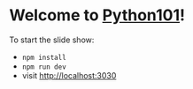 # Welcome to [Python101](https://github.com/slidevjs/slidev)!

To start the slide show:

- `npm install`
- `npm run dev`
- visit <http://localhost:3030>
